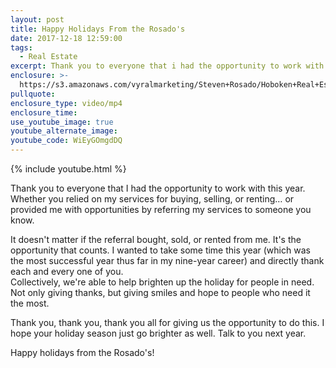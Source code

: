 ```yaml
---
layout: post
title: Happy Holidays From the Rosado's
date: 2017-12-18 12:59:00
tags:
  - Real Estate
excerpt: Thank you to everyone that i had the opportunity to work with this year.
enclosure: >-
  https://s3.amazonaws.com/vyralmarketing/Steven+Rosado/Hoboken+Real+Estate+Happy+Holidays.mp4
pullquote:
enclosure_type: video/mp4
enclosure_time:
use_youtube_image: true
youtube_alternate_image:
youtube_code: WiEyGOmgdDQ
---
```



{% include youtube.html %}

Thank you to everyone that I had the opportunity to work with this year. Whether you relied on my services for buying, selling, or renting… or provided me with opportunities by referring my services to someone you know.

It doesn't matter if the referral bought, sold, or rented from me. It's the opportunity that counts. I wanted to take some time this year (which was the most successful year thus far in my nine-year career) and directly thank each and every one of you.<br>Collectively, we're able to help brighten up the holiday for people in need. Not only giving thanks, but giving smiles and hope to people who need it the most.

Thank you, thank you, thank you all for giving us the opportunity to do this. I hope your holiday season just go brighter as well. Talk to you next year.&nbsp;

Happy holidays from the Rosado's!